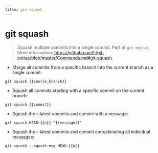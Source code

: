 ```yaml
---
title: git-squash
---
```

# git squash

> Squash multiple commits into a single commit.
> Part of `git-extras`.
> More information: <https://github.com/tj/git-extras/blob/master/Commands.md#git-squash>.

- Merge all commits from a specific branch into the current branch as a single commit:

`git squash {{source_branch}}`

- Squash all commits starting with a specific commit on the current branch:

`git squash {{commit}}`

- Squash the `n` latest commits and commit with a message:

`git squash HEAD~{{n}} "{{message}}"`

- Squash the `n` latest commits and commit concatenating all individual messages:

`git squash --squash-msg HEAD~{{n}}`
